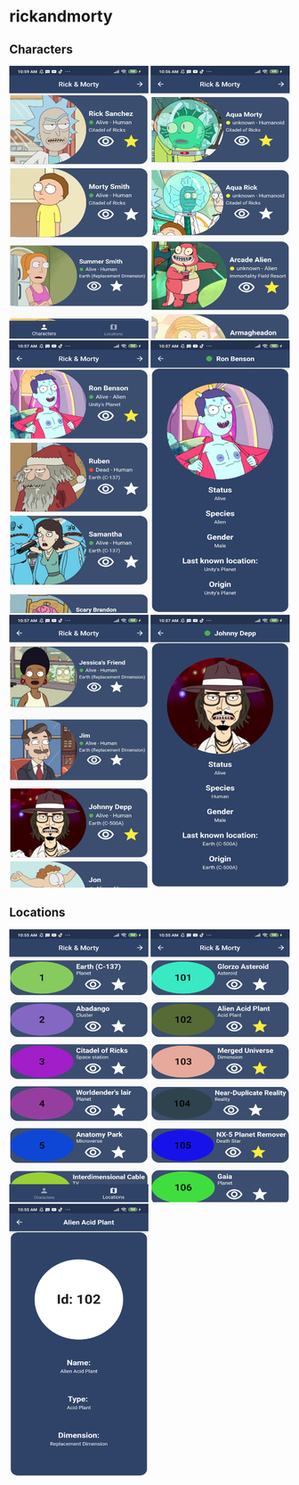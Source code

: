 # rickandmorty

## Characters 
<img src="/assets/1.jpg" width="250" height="490">
<img src="/assets/2.jpg" width="250" height="490">
<img src="/assets/3.jpg" width="250" height="490">
<img src="/assets/5.jpg" width="250" height="490">
<img src="/assets/6.jpg" width="250" height="490">
<img src="/assets/7.jpg" width="250" height="490">

## Locations
<img src="/assets/8.jpg" width="250" height="490">
<img src="/assets/9.jpg" width="250" height="490">
<img src="/assets/10.jpg" width="250" height="490">
